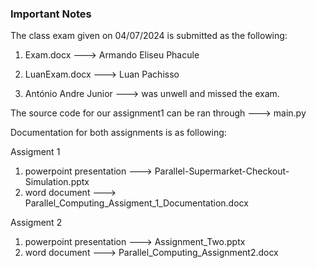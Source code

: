 ### Important Notes ###

The class exam given on 04/07/2024 is submitted as the following: 

1. Exam.docx ---> Armando Eliseu Phacule 

2. LuanExam.docx ---> Luan Pachisso
   
3. António Andre Junior ---> was unwell and missed the exam.

The source code for our assignment1 can be ran through ---> main.py

Documentation for both assignments is as following:

Assigment 1
1. powerpoint presentation ---> Parallel-Supermarket-Checkout-Simulation.pptx
2. word document ---> Parallel_Computing_Assigment_1_Documentation.docx
   
Assigment 2
1. powerpoint presentation ---> Assignment_Two.pptx
2. word document ---> Parallel_Computing_Assignment2.docx

